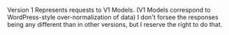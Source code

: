Version 1 Represents requests to V1 Models.
(V1 Models correspond to WordPress-style over-normalization of data)
I don't forsee the responses being any different than in other versions, but
I reserve the right to do that.
